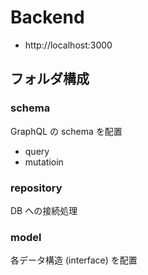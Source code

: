 # Backend
- http://localhost:3000

## フォルダ構成

### schema
GraphQL の schema を配置

- query
- mutatioin

### repository
DB への接続処理

### model
各データ構造 (interface) を配置
